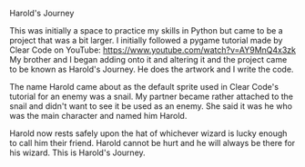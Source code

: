 Harold's Journey


This was initially a space to practice my skills in Python but came to be a project that was a bit larger.
I initially followed a pygame tutorial made by Clear Code on YouTube: https://www.youtube.com/watch?v=AY9MnQ4x3zk
My brother and I began adding onto it and altering it and the project came to be known as Harold's Journey.
He does the artwork and I write the code.

The name Harold came about as the default sprite used in Clear Code's tutorial for an enemy was a snail.
My partner became rather attached to the snail and didn't want to see it be used as an enemy. 
She said it was he who was the main character and named him Harold.

Harold now rests safely upon the hat of whichever wizard is lucky enough to call him their friend. 
Harold cannot be hurt and he will always be there for his wizard.
This is Harold's Journey.
